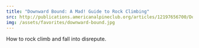 ```yaml
---
title: "Downward Bound: A Mad! Guide to Rock Climbing"
src: http://publications.americanalpineclub.org/articles/12197656700/Downward-Bound-A-Mad-Guide-to-Rock-Climbing
img: /assets/favorites/downward-bound.jpg
---
```


How to rock climb and fall into disrepute.
